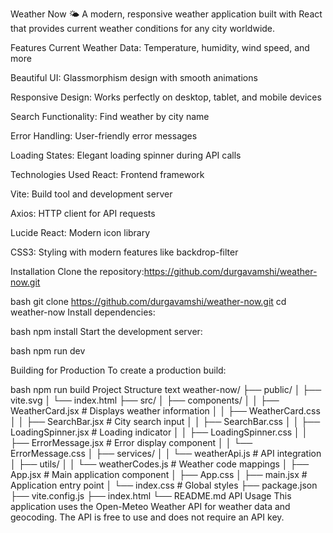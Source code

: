 Weather Now 🌤️
A modern, responsive weather application built with React that provides current weather conditions for any city worldwide.

Features
Current Weather Data: Temperature, humidity, wind speed, and more

Beautiful UI: Glassmorphism design with smooth animations

Responsive Design: Works perfectly on desktop, tablet, and mobile devices

Search Functionality: Find weather by city name

Error Handling: User-friendly error messages

Loading States: Elegant loading spinner during API calls

Technologies Used
React: Frontend framework

Vite: Build tool and development server

Axios: HTTP client for API requests

Lucide React: Modern icon library

CSS3: Styling with modern features like backdrop-filter

Installation
Clone the repository:https://github.com/durgavamshi/weather-now.git

bash
git clone https://github.com/durgavamshi/weather-now.git
cd weather-now
Install dependencies:

bash
npm install
Start the development server:

bash
npm run dev


Building for Production
To create a production build:

bash
npm run build
Project Structure
text
weather-now/
├── public/
│   ├── vite.svg
│   └── index.html
├── src/
│   ├── components/
│   │   ├── WeatherCard.jsx          # Displays weather information
│   │   ├── WeatherCard.css
│   │   ├── SearchBar.jsx            # City search input
│   │   ├── SearchBar.css
│   │   ├── LoadingSpinner.jsx       # Loading indicator
│   │   ├── LoadingSpinner.css
│   │   ├── ErrorMessage.jsx         # Error display component
│   │   └── ErrorMessage.css
│   ├── services/
│   │   └── weatherApi.js            # API integration
│   ├── utils/
│   │   └── weatherCodes.js          # Weather code mappings
│   ├── App.jsx                      # Main application component
│   ├── App.css
│   ├── main.jsx                     # Application entry point
│   └── index.css                    # Global styles
├── package.json
├── vite.config.js
├── index.html
└── README.md
API Usage
This application uses the Open-Meteo Weather API for weather data and geocoding. The API is free to use and does not require an API key.
